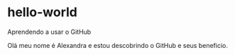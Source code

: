 # hello-world
Aprendendo a usar o GitHub

Olá meu nome é Alexandra e estou descobrindo o GitHub e seus beneficio.
